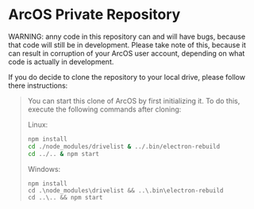 # ArcOS Private Repository

WARNING: anny code in this repository can and will have bugs, because that code will still be in development. Please take note of this, because it can result in corruption of your ArcOS user account, depending on what code is actually in development.

If you do decide to clone the repository to your local drive, please follow there instructions:

> You can start this clone of ArcOS by first initializing it. To do this, execute the following commands after cloning:
> 
> Linux:
> ```bash
> npm install
> cd ./node_modules/drivelist & ../.bin/electron-rebuild
> cd ../.. & npm start
> ```
> 
> Windows:
> ```batch
> npm install
> cd .\node_modules\drivelist && ..\.bin\electron-rebuild
> cd ..\.. && npm start
> ```
